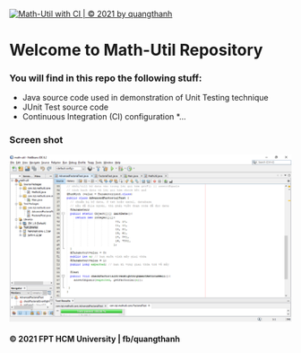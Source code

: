 [![Math-Util with CI | © 2021 by quangthanh](https://github.com/thanhtq-it-se/math-util/actions/workflows/math-util-ci.yml/badge.svg)](https://github.com/thanhtq-it-se/math-util/actions/workflows/math-util-ci.yml)
# Welcome to Math-Util Repository

### You will find in this repo the following stuff:
* Java source code used in demonstration of Unit Testing technique
* JUnit Test source code
* Continuous Integration (CI) configuration
*...
### Screen shot
![The JUnit code with TDD](https://github.com/thanhtq-it-se/math-util/blob/main/images/math-util-intro.png)
#### © 2021 FPT HCM University | fb/quangthanh